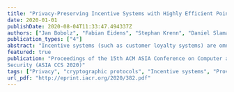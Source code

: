 ```yaml
---
title: "Privacy-Preserving Incentive Systems with Highly Efficient Point-Collection"
date: 2020-01-01
publishDate: 2020-08-04T11:33:47.494337Z
authors: ["Jan Bobolz", "Fabian Eidens", "Stephan Krenn", "Daniel Slamanig", "Christoph Striecks"]
publication_types: ["4"]
abstract: "Incentive systems (such as customer loyalty systems) are omnipresent nowadays and deployed in several areas such as retail, travel, and financial services. Despite the benefits for customers and companies, this involves large amounts of sensitive data being transferred and analyzed. These concerns initiated research on privacy-preserving incentive systems, where users register with a provider and are then able to privately earn and spend incentive points.    In this paper we construct an incentive system that improves upon the state-of-the-art in several ways: – We improve efficiency of the Earn protocol by replacing costly zero-knowledge proofs with a short structure-preserving signature on equivalence classes. – We enable tracing of remainder tokens from double-spending transactions without losing backward unlinkability. – We allow for secure recovery of failed Spend protocol runs (where usually, any retries would be counted as double-spending attempts). – We guarantee that corrupt users cannot falsely blame other corrupt users for their double-spending.  We propose an extended formal model of incentive systems and a concrete instantiation using homomorphic Pedersen commitments, ElGamal encryption, structure-preserving signatures on equivalence classes (SPS-EQ), and zero-knowledge proofs of knowledge. We formally prove our construction secure and present benchmarks showing its practical efficiency."
featured: true
publication: "Proceedings of the 15th ACM ASIA Conference on Computer and Communication
Security (ASIA CCS 2020)"
tags: ["Privacy", "cryptographic protocols", "Incentive systems", "Provable security"]
url_pdf: "http://eprint.iacr.org/2020/382.pdf"
---
```

